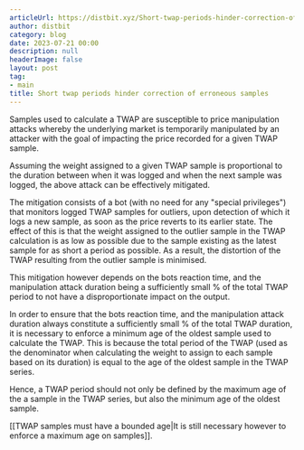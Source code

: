 ```yaml
---
articleUrl: https://distbit.xyz/Short-twap-periods-hinder-correction-of-erroneous-samples
author: distbit
category: blog
date: 2023-07-21 00:00
description: null
headerImage: false
layout: post
tag:
- main
title: Short twap periods hinder correction of erroneous samples
---
```



Samples used to calculate a TWAP are susceptible to price manipulation attacks whereby the underlying market is temporarily manipulated by an attacker with the goal of impacting the price recorded for a given TWAP sample. 

Assuming the weight assigned to a given TWAP sample is proportional to the duration between when it was logged and when the next sample was logged, the above attack can be effectively mitigated.  

The mitigation consists of a bot (with no need for any "special privileges") that monitors logged TWAP samples for outliers, upon detection of which it logs a new sample, as soon as the price reverts to its earlier state. The effect of this is that the weight assigned to the outlier sample in the TWAP calculation is as low as possible due to the sample existing as the latest sample for as short a period as possible. As a result, the distortion of the TWAP resulting from the outlier sample is minimised.

This mitigation however depends on the bots reaction time, and the manipulation attack duration being a sufficiently small % of the total TWAP period to not have a disproportionate impact on the output. 

In order to ensure that the bots reaction time, and the manipulation attack duration always constitute a sufficiently small % of the total TWAP duration, it is necessary to enforce a minimum age of the oldest sample used to calculate the TWAP. This is because the total period of the TWAP (used as the denominator when calculating the weight to assign to each sample based on its duration) is equal to the age of the oldest sample in the TWAP series.

Hence, a TWAP period should not only be defined by the maximum age of the a sample in the TWAP series, but also the minimum age of the oldest sample. 

[[TWAP samples must have a bounded age|It is still necessary however to enforce a maximum age on samples]].